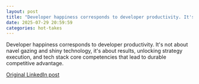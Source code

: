 ```yaml
---
layout: post
title: "Developer happiness corresponds to developer productivity. It's not about navel gazing and shiny technology, it's about results, unlocking strategy execution, and tech stack core competencies that lead to durable competitive advantage."
date: 2025-07-29 20:59:59
categories: hot-takes
---
```


Developer happiness corresponds to developer productivity. It's not about navel gazing and shiny technology, it's about results, unlocking strategy execution, and tech stack core competencies that lead to durable competitive advantage.

[Original LinkedIn post](https://www.linkedin.com/feed/update/urn%3Ali%3Ashare%3A7356065982982877185)
